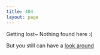 ```yaml
---
title: 404
layout: page
---
```


Getting lost~ Nothing found here :(

But you still can have a [look around](/index.html)
